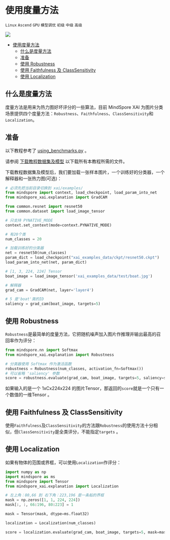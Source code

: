 # 使用度量方法

`Linux` `Ascend` `GPU` `模型调优` `初级` `中级` `高级`

<a href="https://gitee.com/mindspore/docs/blob/r1.5/docs/xai/docs/source_zh_cn/using_benchmarks.md" target="_blank"><img src="https://gitee.com/mindspore/docs/raw/r1.5/resource/_static/logo_source.png"></a>

<!-- TOC -->

- [使用度量方法](#使用度量方法)
    - [什么是度量方法](#什么是度量方法)
    - [准备](#准备)
    - [使用 Robustness](#使用-robustness)
    - [使用 Faithfulness 及 ClassSensitivity](#使用-faithfulness-及-classsensitivity)
    - [使用 Localization](#使用-localization)

<!-- /TOC -->

## 什么是度量方法

度量方法是用来为热力图好坏评分的一些算法，目前 MindSpore XAI 为图片分类场景提供四个度量方法：`Robustness`、`Faithfulness`、`ClassSensitivity`和`Localization`。

## 准备

以下教程参考了 [using_benchmarks.py](https://gitee.com/mindspore/xai/blob/r1.5/examples/using_benchmarks.py) 。

请参阅 [下载教程数据集及模型](https://www.mindspore.cn/xai/docs/zh-CN/r1.5/using_explainers.html#id4) 以下载所有本教程所需的文件。

下载教程数据集及模型后，我们要加载一张样本图片，一个训练好的分类器，一个解释器和一张热力图(可选)：

```python
# 必须先把当前目录切换到 xai/examples/
from mindspore import context, load_checkpoint, load_param_into_net
from mindspore_xai.explanation import GradCAM

from common.resnet import resnet50
from common.dataset import load_image_tensor

# 只支持 PYNATIVE_MODE
context.set_context(mode=context.PYNATIVE_MODE)

# 有20个类
num_classes = 20

# 加载训练好的分类器
net = resnet50(num_classes)
param_dict = load_checkpoint("xai_examples_data/ckpt/resnet50.ckpt")
load_param_into_net(net, param_dict)

# [1, 3, 224, 224] Tensor
boat_image = load_image_tensor('xai_examples_data/test/boat.jpg')

# 解释器
grad_cam = GradCAM(net, layer='layer4')

# 5 是'boat'类的ID
saliency = grad_cam(boat_image, targets=5)
```

## 使用 Robustness

`Robustness`是最简单的度量方法，它把随机噪声加入图片作推理并输出最高的召回率作为评分：

```python
from mindspore.nn import Softmax
from mindspore_xai.explanation import Robustness

# 分类器使用 Softmax 作为激活函数
robustness = Robustness(num_classes, activation_fn=Softmax())
# 可以省略 'saliency' 参数
score = robustness.evaluate(grad_cam, boat_image, targets=5, saliency=saliency)
```

如果输入的是一个 1xCx224x224 的图片Tensor，那返回的`score`就是一个只有一个数值的一维Tensor 。

## 使用 Faithfulness 及 ClassSensitivity

使用`Faithfulness`及`ClassSensitivity`的方法跟`Robustness`的使用方法十分相似，但`ClassSensitivity`是全类评分，不能指定`targets` 。

## 使用 Localization

如果有物体的范围或界框，可以使用`Localization`作评分：

```python
import numpy as np
import mindspore as ms
from mindspore import Tensor
from mindspore_xai.explanation import Localization

# 左上角：80,66 到 右下角：223,196 是一条船的界框
mask = np.zeros([1, 1, 224, 224])
mask[:, :, 66:196, 80:223] = 1

mask = Tensor(mask, dtype=ms.float32)

localization = Localization(num_classes)

score = localization.evaluate(grad_cam, boat_image, targets=5, mask=mask)
```
